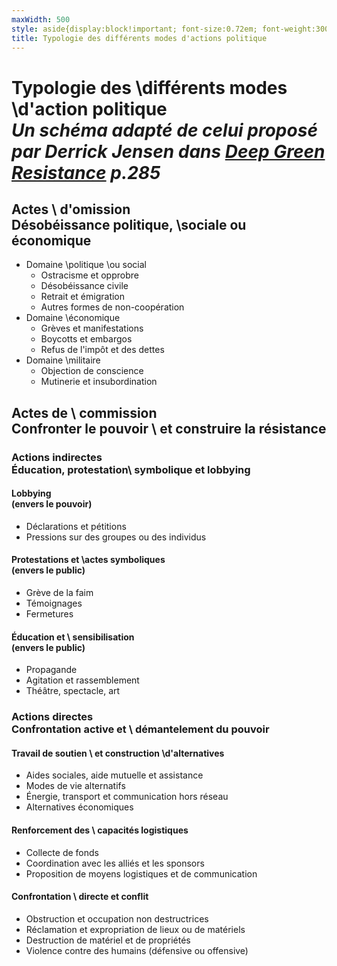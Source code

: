 ```yaml
---
maxWidth: 500
style: aside{display:block!important; font-size:0.72em; font-weight:300;} g[data-depth="2"] div {font-weight:400} em aside {position:absolute;margin-top:2em; width:170px; font-style:normal!important; font-size:0.7em} strong aside {position:absolute; width:170px; margin-top:1.4em; font-size:0.65em} g[data-depth="1"] div {margin-top:0.2em} a {font-style:italic}
title: Typologie des différents modes d'actions politique
---
```


# Typologie des \\différents modes \\d'action politique _<aside>Un schéma adapté de celui proposé par Derrick Jensen dans [Deep Green Resistance](https://www.editionslibre.org/produit/deep-green-resistance-un-mouvement-pour-sauver-la-planete-derrick-jensen-lierre-keith-et-aric-mcbay/) p.285</aside>_

## Actes \\ d'omission **<aside>Désobéissance politique, \\sociale ou économique</aside>**

- Domaine \\politique \\ou social
	- Ostracisme et opprobre
	- Désobéissance civile
	- Retrait et émigration
	- Autres formes de non-coopération
- Domaine \\économique
	- Grèves et manifestations
	- Boycotts et embargos
	- Refus de l'impôt et des dettes
- Domaine \\militaire
	- Objection de conscience
	- Mutinerie et insubordination

## Actes de \\ commission **<aside>Confronter le pouvoir \\ et construire la résistance</aside>**

### Actions indirectes <aside>Éducation, protestation\\ symbolique et lobbying</aside>

#### **Lobbying** <aside>(envers le pouvoir)</aside>

- Déclarations et pétitions
- Pressions sur des groupes ou des individus

#### **Protestations et \\actes symboliques** <aside>(envers le public)</aside>

- Grève de la faim
- Témoignages
- Fermetures

#### **Éducation et \\ sensibilisation** <aside>(envers le public)</aside>

- Propagande
- Agitation et rassemblement
- Théâtre, spectacle, art

### Actions directes <aside>Confrontation active et \\ démantelement du pouvoir</aside>

#### **Travail de soutien \\ et construction \\d'alternatives**

- Aides sociales, aide mutuelle et assistance
- Modes de vie alternatifs
- Énergie, transport et communication hors réseau
- Alternatives économiques

#### **Renforcement des \\ capacités logistiques**
- Collecte de fonds
- Coordination avec les alliés et les sponsors
- Proposition de moyens logistiques et de communication

#### **Confrontation \\ directe et conflit**

- Obstruction et occupation non destructrices
- Réclamation et expropriation de lieux ou de matériels
- Destruction de matériel et de propriétés
- Violence contre des humains (défensive ou offensive)
